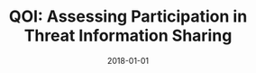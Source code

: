 ---
title: "QOI: Assessing Participation in Threat Information Sharing"
collection: publications
permalink: /publication/2018-01-01-QOI-Assessing-Participation-in-Threat-Information-Sharing
date: 2018-01-01
venue: 'In the proceedings of 2018 IEEE International Conference on Acoustics, Speech and Signal Processing, ICASSP 2018, Calgary, AB, Canada, April 15-20, 2018'
paperurl: 'https://doi.org/10.1109/ICASSP.2018.8462036'
citation: ' Jeman Park,  Hisham Alasmary,  Omar Al{-}Ibrahim,  Charles Kamhoua,  Kevin Kwiat,  Laurent Njilla,  David Mohaisen, &quot;QOI: Assessing Participation in Threat Information Sharing.&quot; In the proceedings of 2018 IEEE International Conference on Acoustics, Speech and Signal Processing, ICASSP 2018, Calgary, AB, Canada, 2018.'
---